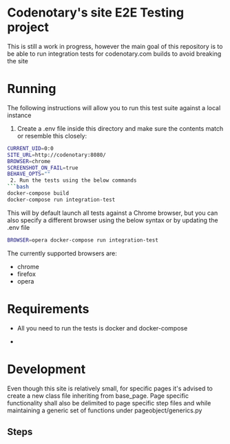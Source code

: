 
# Codenotary's site E2E Testing project

This is still a work in progress, however the main goal of this repository is to be able to run integration tests for codenotary.com builds to avoid breaking the site

# Running

The following instructions will allow you to run this test suite against a local instance

 1. Create a .env file inside this directory and make sure the contents match or resemble this closely:

```bash
CURRENT_UID=0:0
SITE_URL=http://codenotary:8080/
BROWSER=chrome
SCREENSHOT_ON_FAIL=true
BEHAVE_OPTS=""
 2. Run the tests using the below commands
```bash
docker-compose build
docker-compose run integration-test
```

This will by default launch all tests against a Chrome browser, but you can also specify a  different browser using the below syntax or by updating the .env file

```bash
BROWSER=opera docker-compose run integration-test
```

The currently supported browsers are:

* chrome
* firefox
* opera

# Requirements

* All you need to run the tests is docker and docker-compose

*

# Development

Even though this site is relatively small, for specific pages it's advised to create a new class file inheriting from base_page. Page specific functionality shall also be delimited to page specific step files
and while maintaining a generic set of functions under pageobject/generics.py

## Steps
